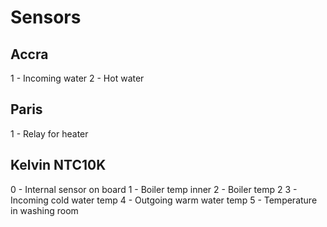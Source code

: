 # Sensors

## Accra
1 - Incoming water
2 - Hot water

## Paris
1 - Relay for heater

## Kelvin NTC10K
0 - Internal sensor on board
1 - Boiler temp inner
2 - Boiler temp 2
3 - Incoming cold water temp
4 - Outgoing warm water temp
5 - Temperature in washing room